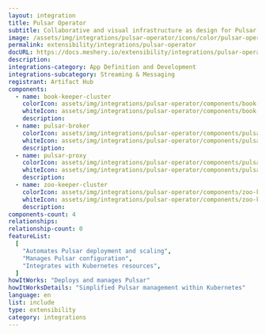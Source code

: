 ```yaml
---
layout: integration
title: Pulsar Operator
subtitle: Collaborative and visual infrastructure as design for Pulsar Operator
image: /assets/img/integrations/pulsar-operator/icons/color/pulsar-operator-color.svg
permalink: extensibility/integrations/pulsar-operator
docURL: https://docs.meshery.io/extensibility/integrations/pulsar-operator
description:
integrations-category: App Definition and Development
integrations-subcategory: Streaming & Messaging
registrant: Artifact Hub
components:
  - name: book-keeper-cluster
    colorIcon: assets/img/integrations/pulsar-operator/components/book-keeper-cluster/icons/color/book-keeper-cluster-color.svg
    whiteIcon: assets/img/integrations/pulsar-operator/components/book-keeper-cluster/icons/white/book-keeper-cluster-white.svg
    description:
  - name: pulsar-broker
    colorIcon: assets/img/integrations/pulsar-operator/components/pulsar-broker/icons/color/pulsar-broker-color.svg
    whiteIcon: assets/img/integrations/pulsar-operator/components/pulsar-broker/icons/white/pulsar-broker-white.svg
    description:
  - name: pulsar-proxy
    colorIcon: assets/img/integrations/pulsar-operator/components/pulsar-proxy/icons/color/pulsar-proxy-color.svg
    whiteIcon: assets/img/integrations/pulsar-operator/components/pulsar-proxy/icons/white/pulsar-proxy-white.svg
    description:
  - name: zoo-keeper-cluster
    colorIcon: assets/img/integrations/pulsar-operator/components/zoo-keeper-cluster/icons/color/zoo-keeper-cluster-color.svg
    whiteIcon: assets/img/integrations/pulsar-operator/components/zoo-keeper-cluster/icons/white/zoo-keeper-cluster-white.svg
    description:
components-count: 4
relationships:
relationship-count: 0
featureList:
  [
    "Automates Pulsar deployment and scaling",
    "Manages Pulsar configuration",
    "Integrates with Kubernetes resources",
  ]
howItWorks: "Deploys and manages Pulsar"
howItWorksDetails: "Simplified Pulsar management within Kubernetes"
language: en
list: include
type: extensibility
category: integrations
---
```

